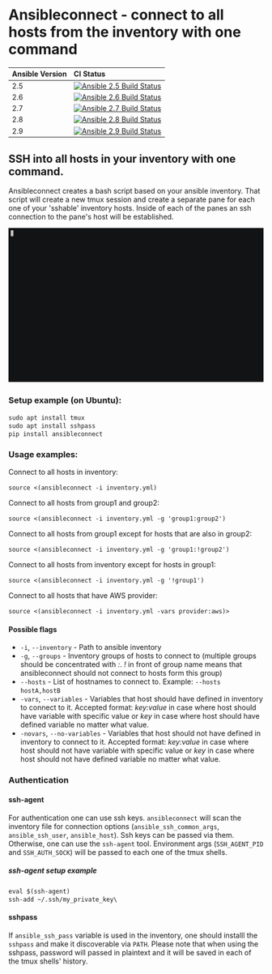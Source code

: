 # Ansibleconnect - connect to all hosts from the inventory with one command


Ansible Version | CI Status
---------|:---------
2.5    | [![Ansible 2.5 Build Status](https://travis-ci.com/psykulsk/ansibleconnect.svg?branch=master&&env=USED_ANSIBLE_VERSION=2.5)](https://travis-ci.com/psykulsk/ansibleconnect)
2.6    | [![Ansible 2.6 Build Status](https://travis-ci.com/psykulsk/ansibleconnect.svg?branch=master&&env=USED_ANSIBLE_VERSION=2.6)](https://travis-ci.com/psykulsk/ansibleconnect)
2.7    | [![Ansible 2.7 Build Status](https://travis-ci.com/psykulsk/ansibleconnect.svg?branch=master&&env=USED_ANSIBLE_VERSION=2.7)](https://travis-ci.com/psykulsk/ansibleconnect)
2.8    | [![Ansible 2.8 Build Status](https://travis-ci.com/psykulsk/ansibleconnect.svg?branch=master&&env=USED_ANSIBLE_VERSION=2.8)](https://travis-ci.com/psykulsk/ansibleconnect)
2.9    | [![Ansible 2.9 Build Status](https://travis-ci.com/psykulsk/ansibleconnect.svg?branch=master&&env=USED_ANSIBLE_VERSION=2.9)](https://travis-ci.com/psykulsk/ansibleconnect)


## SSH into all hosts in your inventory with one command.

Ansibleconnect creates a bash script based on your ansible inventory.
That script will create a new tmux session and create a separate pane
for each one of your 'sshable' inventory hosts. Inside of each of the
panes an ssh connection to the pane's host will be established.

![](doc/demo.gif)

### Setup example (on Ubuntu):
```
sudo apt install tmux
sudo apt install sshpass
pip install ansibleconnect
```

### Usage examples:

Connect to all hosts in inventory:
```
source <(ansibleconnect -i inventory.yml)
```

Connect to all hosts from group1 and group2:
```
source <(ansibleconnect -i inventory.yml -g 'group1:group2')
```

Connect to all hosts from group1 except for hosts that are also in group2:
```
source <(ansibleconnect -i inventory.yml -g 'group1:!group2')
```

Connect to all hosts from inventory except for hosts in group1:
```
source <(ansibleconnect -i inventory.yml -g '!group1')
```

Connect to all hosts that have AWS provider:
```
source <(ansibleconnect -i inventory.yml -vars provider:aws)>
```

#### Possible flags

* `-i`, `--inventory` - Path to ansible inventory
* `-g`, `--groups` - Inventory groups of hosts to connect to (multiple groups should be concentrated with *:*. *!* in front of group name means that ansibleconnect should not connect to hosts form this group)
* `--hosts` - List of hostnames to connect to. Example: `--hosts hostA,hostB`
* `-vars`, `--variables` - Variables that host should have defined in inventory to connect to it. Accepted format: *key:value* in case where host should have variable with specific value or *key* in case where host should have defined variable no matter what value.
* `-novars`, `--no-variables` - Variables that host should not have defined in inventory to connect to it. Accepted format: *key:value* in case where host should not have variable with specific value or *key* in case where host should not have defined variable no matter what value.


### Authentication


#### ssh-agent

For authentication one can use ssh keys. `ansibleconnect` will scan the inventory file for connection options (`ansible_ssh_common_args`, `ansible_ssh_user`, `ansible_host`). Ssh keys can be passed via them. Otherwise, one can use the `ssh-agent` tool. Environment args (`SSH_AGENT_PID` and `SSH_AUTH_SOCK`) will be passed to each one of the tmux shells.

##### ssh-agent setup example
```
eval $(ssh-agent)
ssh-add ~/.ssh/my_private_key\
```

#### sshpass

If `ansible_ssh_pass` variable is used in the inventory, one should installl the `sshpass` and make it discoverable via `PATH`. Please note that when using the sshpass, password will passed in plaintext and it will be saved in each of the tmux shells' history.
